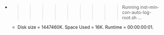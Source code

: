 * >>>>>>>>> Running inst-min-con-auto-log-root.sh ...
  * Disk size = 1447460K. Space Used = 16K. Runtime = 00:00:00:01.
